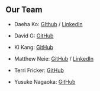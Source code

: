 ## Our Team

- Daeha Ko: [GIthub](https://github.com/daehako) / [LinkedIn](https://linkedin.com/in/daehako)

- David G: [GitHub](https://github.com/david-nyc-pm)

- Ki Kang: [GitHub](https://github.com/kikang20)

- Matthew Neie: [GitHub](https://github.com/MatthewNeie) / [LinkedIn](https://linkedin.com/in/matthew-neie)

- Terri Fricker: [GitHub](https://github.com/terrifricker)

- Yusuke Nagaoka: [GitHub](https://github.com/yusuken1121)

